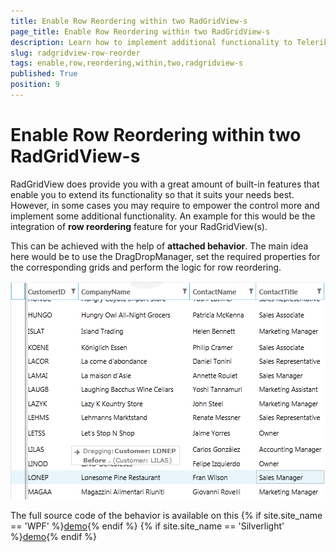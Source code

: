```yaml
---
title: Enable Row Reordering within two RadGridView-s
page_title: Enable Row Reordering within two RadGridView-s
description: Learn how to implement additional functionality to Telerik's WPF DataGrid by enabling row reordering within two RadGridView-s.
slug: radgridview-row-reorder
tags: enable,row,reordering,within,two,radgridview-s
published: True
position: 9
---
```


# Enable Row Reordering within two RadGridView-s

RadGridView does provide you with a great amount of built-in features that enable you to extend its functionality so that it suits your needs best. However, in some cases you may require to empower the control more and implement some additional functionality. An example for this would be the integration of __row reordering__ feature for your RadGridView(s). 

This can be achieved with the help of __attached behavior__. The main idea here would be to use the DragDropManager, set the required properties for the corresponding grids and perform the logic for row reordering.
        

![](images/RadGridView_RowReorder.png)

The full source code of the behavior is available on this
{% if site.site_name == 'WPF' %}[demo](https://demos.telerik.com/wpf/#GridView/RowReorder){% endif %}
{% if site.site_name == 'Silverlight' %}[demo](https://demos.telerik.com/silverlight/#GridView/RowReorder){% endif %}
